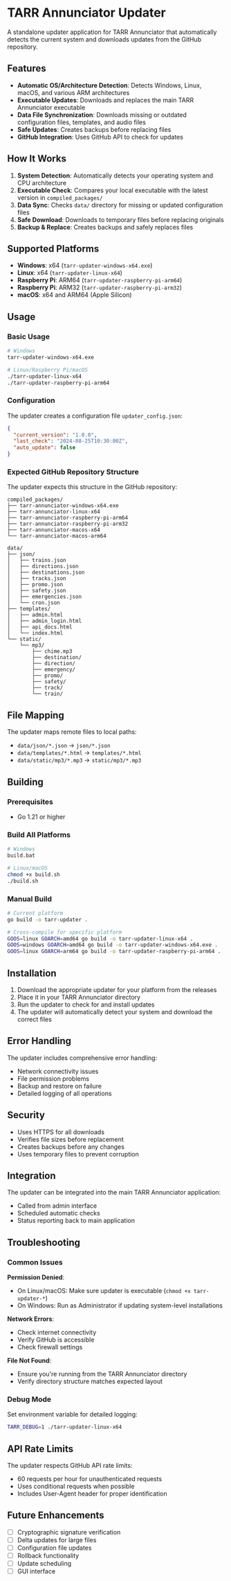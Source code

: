 # TARR Annunciator Updater

A standalone updater application for TARR Annunciator that automatically detects the current system and downloads updates from the GitHub repository.

## Features

- **Automatic OS/Architecture Detection**: Detects Windows, Linux, macOS, and various ARM architectures
- **Executable Updates**: Downloads and replaces the main TARR Annunciator executable
- **Data File Synchronization**: Downloads missing or outdated configuration files, templates, and audio files
- **Safe Updates**: Creates backups before replacing files
- **GitHub Integration**: Uses GitHub API to check for updates

## How It Works

1. **System Detection**: Automatically detects your operating system and CPU architecture
2. **Executable Check**: Compares your local executable with the latest version in `compiled_packages/`
3. **Data Sync**: Checks `data/` directory for missing or updated configuration files
4. **Safe Download**: Downloads to temporary files before replacing originals
5. **Backup & Replace**: Creates backups and safely replaces files

## Supported Platforms

- **Windows**: x64 (`tarr-updater-windows-x64.exe`)
- **Linux**: x64 (`tarr-updater-linux-x64`) 
- **Raspberry Pi**: ARM64 (`tarr-updater-raspberry-pi-arm64`)
- **Raspberry Pi**: ARM32 (`tarr-updater-raspberry-pi-arm32`)
- **macOS**: x64 and ARM64 (Apple Silicon)

## Usage

### Basic Usage
```bash
# Windows
tarr-updater-windows-x64.exe

# Linux/Raspberry Pi/macOS
./tarr-updater-linux-x64
./tarr-updater-raspberry-pi-arm64
```

### Configuration

The updater creates a configuration file `updater_config.json`:

```json
{
  "current_version": "1.0.0",
  "last_check": "2024-08-25T10:30:00Z",
  "auto_update": false
}
```

### Expected GitHub Repository Structure

The updater expects this structure in the GitHub repository:

```
compiled_packages/
├── tarr-annunciator-windows-x64.exe
├── tarr-annunciator-linux-x64
├── tarr-annunciator-raspberry-pi-arm64
├── tarr-annunciator-raspberry-pi-arm32
├── tarr-annunciator-macos-x64
└── tarr-annunciator-macos-arm64

data/
├── json/
│   ├── trains.json
│   ├── directions.json
│   ├── destinations.json
│   ├── tracks.json
│   ├── promo.json
│   ├── safety.json
│   ├── emergencies.json
│   └── cron.json
├── templates/
│   ├── admin.html
│   ├── admin_login.html
│   ├── api_docs.html
│   └── index.html
└── static/
    └── mp3/
        ├── chime.mp3
        ├── destination/
        ├── direction/
        ├── emergency/
        ├── promo/
        ├── safety/
        ├── track/
        └── train/
```

## File Mapping

The updater maps remote files to local paths:

- `data/json/*.json` → `json/*.json`
- `data/templates/*.html` → `templates/*.html` 
- `data/static/mp3/*.mp3` → `static/mp3/*.mp3`

## Building

### Prerequisites
- Go 1.21 or higher

### Build All Platforms
```bash
# Windows
build.bat

# Linux/macOS
chmod +x build.sh
./build.sh
```

### Manual Build
```bash
# Current platform
go build -o tarr-updater .

# Cross-compile for specific platform
GOOS=linux GOARCH=amd64 go build -o tarr-updater-linux-x64 .
GOOS=windows GOARCH=amd64 go build -o tarr-updater-windows-x64.exe .
GOOS=linux GOARCH=arm64 go build -o tarr-updater-raspberry-pi-arm64 .
```

## Installation

1. Download the appropriate updater for your platform from the releases
2. Place it in your TARR Annunciator directory
3. Run the updater to check for and install updates
4. The updater will automatically detect your system and download the correct files

## Error Handling

The updater includes comprehensive error handling:
- Network connectivity issues
- File permission problems
- Backup and restore on failure
- Detailed logging of all operations

## Security

- Uses HTTPS for all downloads
- Verifies file sizes before replacement
- Creates backups before any changes
- Uses temporary files to prevent corruption

## Integration

The updater can be integrated into the main TARR Annunciator application:
- Called from admin interface
- Scheduled automatic checks
- Status reporting back to main application

## Troubleshooting

### Common Issues

**Permission Denied**: 
- On Linux/macOS: Make sure updater is executable (`chmod +x tarr-updater-*`)
- On Windows: Run as Administrator if updating system-level installations

**Network Errors**:
- Check internet connectivity
- Verify GitHub is accessible
- Check firewall settings

**File Not Found**:
- Ensure you're running from the TARR Annunciator directory
- Verify directory structure matches expected layout

### Debug Mode

Set environment variable for detailed logging:
```bash
TARR_DEBUG=1 ./tarr-updater-linux-x64
```

## API Rate Limits

The updater respects GitHub API rate limits:
- 60 requests per hour for unauthenticated requests
- Uses conditional requests when possible
- Includes User-Agent header for proper identification

## Future Enhancements

- [ ] Cryptographic signature verification
- [ ] Delta updates for large files
- [ ] Configuration file updates
- [ ] Rollback functionality
- [ ] Update scheduling
- [ ] GUI interface